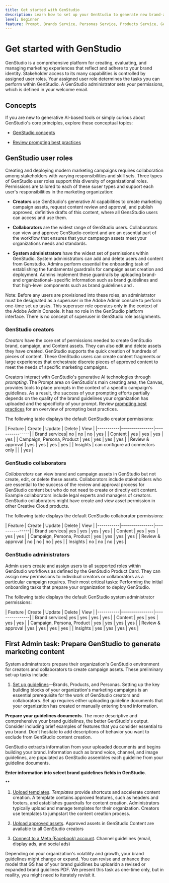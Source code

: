 ```yaml
---
title: Get started with GenStudio
description: Learn how to set up your GenStudio to generate new brand-aligned marketing content.
level: Beginner
feature: Prompt, Brands Service, Personas Service, Products Service, Generative AI
---
```


# Get started with GenStudio

GenStudio is a comprehensive platform for creating, evaluating, and managing marketing experiences that reflect and adhere to your brand identity. 
Stakeholder access to its many capabilities is controlled by assigned user roles. Your assigned user role determines the tasks you can perform within GenStudio. A GenStudio administrator sets your permissions, which is defined in your welcome email. 

## Concepts

If you are new to generative AI-based tools or simply curious about GenStudio's core principles, explore these conceptual topics: 

* [GenStudio concepts](concepts.md)

* [Review prompting best practices](effective-prompts.md)

## GenStudio user roles

Creating and deploying modern marketing campaigns requires collaboration among stakeholders with varying responsibilities and skill sets. Three types of GenStudio user roles support this diversity of organizational roles. Permissions are tailored to each of these suser types and support each user's responsibilities in the marketing organization:

* **Creators** use GenStudio's generative AI capabilities to create marketing campaign assets, request content review and approval, and publish approved, definitive drafts of this content, where all GensStudio users can access and use them.

* **Collaborators** are the widest range of GenStudio users. Collaborators can view and approve GenStudio content and are an essential part of the workflow that ensures that your campaogn assets meet your organizations needs and standards.

* **System administrators** have the widest set of permissions within GenStudio. System administrators can add and delete users and content from Genstudio. Admins perform essential the onboarding task of establishing the fundamental guardrails for campaign asset creation and deployment. Admins implement these guardrails by uploading brand- and organizational- specific information such as brand guidelines and  that high-level components such as brand guidelines and .

Note: Before any users are provisioned into these roles, an administrator must be designated as a superuser in the Adobe Admin console to perform one-time set up tasks. This superuser role operates only in the context of the Adobe Admin Console. It has no role in the GenStudio platform interface. There is no concept of superuser in GenStudio role assignments.

### GenStudio creators

_Creators_ have the core set of permissions needed to create GenStudio brand, campaign, and Content assets. They can also edit and delete assets they have created. GenStudio supports the quick creation of hundreds of pieces of content. These GenStudio users can create content fragments or large experiences that orchestrate discrete pieces of approved content to meet the needs of specific marketing campaigns.

Creators interact with GenStudio's generative AI technologies through _prompting_. The Prompt area on GenStudio's main creating area, the Canvas, provides tools to place prompts in the context of a specific campaign's guidelines. As a result, the success of your prompting efforts partially depends on the quality of the brand guidelines your organization has uploaded and the specificity of your prompt. Review [prompting best practices](effective-prompts.md) for an overview of prompting best practices.

The following table displays the default GenStudio creator permissions:

| Feature | Create  | Update | Delete | View |
|-----------|----------------|----------------|
|   Brand services| no  | no | no |  yes |
|   Content |     yes  |   yes     |    yes   |   yes      |
|   Campaign, Persona, Product | yes    |   yes      |  yes       |    yes       |
|   Review & approval |   yes     |  yes   |    yes     |    yes     |
|   Insights |  can configure ad connectors only  |    |     |   yes  |

### GenStudio collaborators 

_Collaborators_ can view brand and campaign assets in GenStudio but not create, edit, or delete these assets. Collaborators include stakeholders who are essential to the success of the review and approval process for GenStudio content but who do not need to create or directly edit content. Example collaborators include legal experts and managers of creators. GenStudio collaborators might have create and view asset permission in other Creative Cloud products.

The following table displays the default GenStudio collaborator permissions:

| Feature | Create  | Update | Delete | View |
|-----------|----------------|----------------|
|   Brand services| yes  | yes | yes |  yes |
|   Content |     yes  |   yes     |    yes   |   yes      |
|   Campaign, Persona, Product | yes    |   yes      |  yes       |    yes       |
|   Review & approval |   no     |   no  |  no       |   yes      |
|   Insights |    no |  no  |   no  |   yes  |

### GenStudio administrators

Admin users create and assign users to all supported roles within GenStudio workflows as defined by the GenStudio Product Card. They can assign new permissions to individual creators or collaborators as a particular campaign requires. Their most critical tasks: Performing the initial onboarding tasks that prepare your organization to deploy GenStudio.

The following table displays the default GenStudio system administrator permissions:

| Feature | Create  | Update | Delete | View |
|-----------|----------------|----------------|
|   Brand services| yes  | yes | yes |  yes |
|   Content |     yes  |   yes     |    yes   |   yes      |
|   Campaign, Persona, Product | yes    |   yes      |  yes       |    yes       |
|   Review & approval |  yes      | yes    |     yes    |   yes      |
|   Insights |  yes   |  yes  |   yes |  yes   |


## First Admin task: Prepare GenStudio to generate marketing content

System adminstrators prepare their organization's GenStudio environment for creators and collaborators to create campaign assets. These preliminary set-up tasks include:

1. [Set up guidelines](./guidelines/overview.md)—Brands, Products, and Personas. Setting up the key building blocks of your organization's marketing campaigns is an essential prerequisite for the work of GenStudio creators and collaborators. Set up requires either uploading guideline documents that your organization has created or manually entering brand information.

  **Prepare your guidelines documents**. The more descriptive and comprehensive your brand guidelines, the better GenStudio's output. Consider including brief examples of features that you consider essential to you brand. Don't hesitate to add descriptions of behavior you want to exclude from GenStudio content creation.

  GenStudio extracts information from your uploaded documents and begins building your brand. Information such as brand voice, channel, and image guidelines, are populated as GenStudio assembles each guideline from your guideline documents.

  **Enter information into select brand guidelines fields in GenStudio**. 

  **


1. [Upload templates](./content/use-templates.md). _Templates_ provide shortcuts and accelerate content creation. A template contains approved features, such as headers and footers, and establishes guardrails for content creation. Administrators typically upload and manage templates for their organization. Creators use templates to jumpstart the content creation process.

1. [Upload approved assets](./content/manage-assets.md). Approved assets in GenStudio Content are available to all GenStudio creators 


1. [Connect to a Meta (Facebook) account](./insights/connect-channel.md). Channel guidelines (email, display ads, and social ads) 

Depending on your organization's volatility and growth, your brand guidelines might change or expand. You can revise and enhance thee model that GS has of your brand guidlines bu uploaridn a revised or expanded brand guidlines PDF. We present this task as one-time only, but in reaility, you might need to iterately revisit it.


